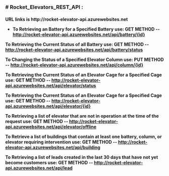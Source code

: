 
###  # Rocket_Elevators_REST_API :
<h4> URL links is http://rocket-elevator-api.azurewebsites.net 
  

- To Retrieving an Battery for a Specified Battery use:
GET METHOD -- http://rocket-elevator-api.azurewebsites.net/api/battery/{id}

To Retrieving the Current Status of all Battery use:
GET METHOD -- http://rocket-elevator-api.azurewebsites.net/api/battery/status

To Changing the Status of a Specified Elevator Column use:
PUT METHOD -- http://rocket-elevator-api.azurewebsites.net/api/column/{id}

To Retrieving the Current Status of an Elevator Cage for a Specified Cage use:
GET METHOD -- http://rocket-elevator-api.azurewebsites.net/api/elevator/status

To Retrieving the Current Status of an Elevator Cage for a Specified Cage use:
GET METHOD -- http://rocket-elevator-api.azurewebsites.net/api/elevator/{id}

To Retrieving a list of elevator that are not in operation at the time of the request use:
GET METHOD -- http://rocket-elevator-api.azurewebsites.net/api/elevator/offline

To Retrieve a list of buildings that contain at least one battery, column, or elevator requiring intervention use:
GET METHOD -- http://rocket-elevator-api.azurewebsites.net/api/building

To Retrieving a list of leads created in the last 30 days that have not yet become customers use:
GET METHOD -- http://rocket-elevator-api.azurewebsites.net/api/lead




